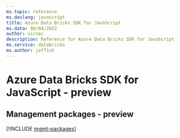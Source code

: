 ```yaml
---
ms.topic: reference
ms.devlang: javascript
title: Azure Data Bricks SDK for JavaScript
ms.data: 08/04/2022
author: xirzec
description: Reference for Azure Data Bricks SDK for JavaScript
ms.service: databricks
ms.author: jeffish
---
```

# Azure Data Bricks SDK for JavaScript - preview

## Management packages - preview
[!INCLUDE [mgmt-packages](data-bricks-mgmt-index.md)]